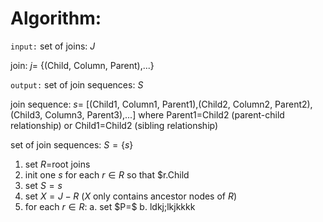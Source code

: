# Algorithm:

`input:` set of joins: $J$

join: $j=$ {(Child, Column, Parent),...}

`output:` set of join sequences: $S$

join sequence: $s=$ [(Child1, Column1, Parent1),(Child2, Column2, Parent2),(Child3, Column3, Parent3),...] where Parent1=Child2 (parent-child relationship) or Child1=Child2 (sibling relationship)

set of join sequences: $S=\{s\}$

1. set $R=$root joins
2. init one $s$ for each $r\in R$ so that $r.Child
3. set $S=s$
2. set $X=J-R$ ($X$ only contains ancestor nodes of $R$)
3. for each $r\in R$:
    a. set $P=\$
    b. ldkj;lkjkkkk